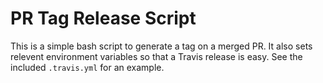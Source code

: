 # PR Tag Release Script

This is a simple bash script to generate a tag on a merged PR.  It also sets
relevent environment variables so that a Travis release is easy. See the
included `.travis.yml` for an example.

